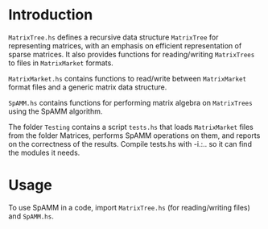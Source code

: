 # Introduction #

`MatrixTree.hs` defines a recursive data structure `MatrixTree` for
representing matrices, with an emphasis on efficient representation of
sparse matrices.  It also provides functions for reading/writing
`MatrixTrees` to files in `MatrixMarket` formats.

`MatrixMarket.hs` contains functions to read/write between
`MatrixMarket` format files and a generic matrix data structure.

`SpAMM.hs` contains functions for performing matrix algebra on
`MatrixTrees` using the SpAMM algorithm.

The folder `Testing` contains a script `tests.hs` that loads
`MatrixMarket` files from the folder Matrices, performs SpAMM
operations on them, and reports on the correctness of the
results. Compile tests.hs with -i.:.. so it can find the modules it
needs.

# Usage #

To use SpAMM in a code, import `MatrixTree.hs` (for reading/writing
files) and `SpAMM.hs`.
